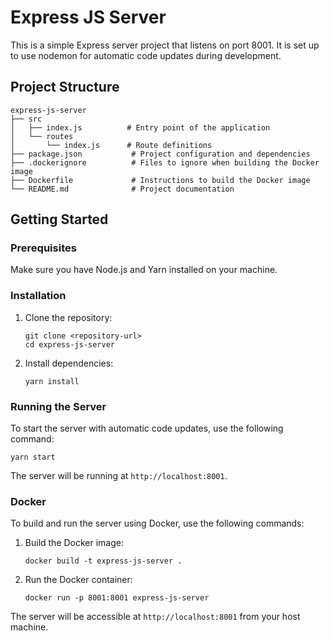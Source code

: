 # Express JS Server

This is a simple Express server project that listens on port 8001. It is set up to use nodemon for automatic code updates during development.

## Project Structure

```
express-js-server
├── src
│   ├── index.js          # Entry point of the application
│   └── routes
│       └── index.js      # Route definitions
├── package.json           # Project configuration and dependencies
├── .dockerignore          # Files to ignore when building the Docker image
├── Dockerfile             # Instructions to build the Docker image
└── README.md              # Project documentation
```

## Getting Started

### Prerequisites

Make sure you have Node.js and Yarn installed on your machine.

### Installation

1. Clone the repository:
   ```
   git clone <repository-url>
   cd express-js-server
   ```

2. Install dependencies:
   ```
   yarn install
   ```

### Running the Server

To start the server with automatic code updates, use the following command:

```
yarn start
```

The server will be running at `http://localhost:8001`.

### Docker

To build and run the server using Docker, use the following commands:

1. Build the Docker image:
   ```
   docker build -t express-js-server .
   ```

2. Run the Docker container:
   ```
   docker run -p 8001:8001 express-js-server
   ```

The server will be accessible at `http://localhost:8001` from your host machine.